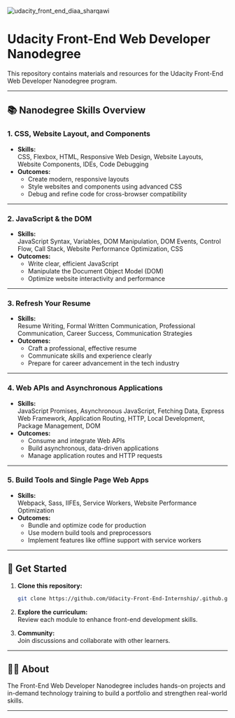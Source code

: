 ![udacity_front_end_diaa_sharqawi](https://github.com/user-attachments/assets/192c50cf-b132-43c0-8175-0218b8bd5fe6)




# Udacity Front-End Web Developer Nanodegree

This repository contains materials and resources for the Udacity Front-End Web Developer Nanodegree program.

---

## 📚 Nanodegree Skills Overview

### 1. CSS, Website Layout, and Components
- **Skills:**  
  CSS, Flexbox, HTML, Responsive Web Design, Website Layouts, Website Components, IDEs, Code Debugging
- **Outcomes:**  
  - Create modern, responsive layouts
  - Style websites and components using advanced CSS
  - Debug and refine code for cross-browser compatibility

---

### 2. JavaScript & the DOM
- **Skills:**  
  JavaScript Syntax, Variables, DOM Manipulation, DOM Events, Control Flow, Call Stack, Website Performance Optimization, CSS
- **Outcomes:**  
  - Write clear, efficient JavaScript
  - Manipulate the Document Object Model (DOM)
  - Optimize website interactivity and performance

---

### 3. Refresh Your Resume
- **Skills:**  
  Resume Writing, Formal Written Communication, Professional Communication, Career Success, Communication Strategies
- **Outcomes:**  
  - Craft a professional, effective resume
  - Communicate skills and experience clearly
  - Prepare for career advancement in the tech industry

---

### 4. Web APIs and Asynchronous Applications
- **Skills:**  
  JavaScript Promises, Asynchronous JavaScript, Fetching Data, Express Web Framework, Application Routing, HTTP, Local Development, Package Management, DOM
- **Outcomes:**  
  - Consume and integrate Web APIs
  - Build asynchronous, data-driven applications
  - Manage application routes and HTTP requests

---

### 5. Build Tools and Single Page Web Apps
- **Skills:**  
  Webpack, Sass, IIFEs, Service Workers, Website Performance Optimization
- **Outcomes:**  
  - Bundle and optimize code for production
  - Use modern build tools and preprocessors
  - Implement features like offline support with service workers

---

## 🚀 Get Started

1. **Clone this repository:**  
   ```bash
   git clone https://github.com/Udacity-Front-End-Internship/.github.git
   ```

2. **Explore the curriculum:**  
   Review each module to enhance front-end development skills.

3. **Community:**  
   Join discussions and collaborate with other learners.

---

## 👩‍💻 About

The Front-End Web Developer Nanodegree includes hands-on projects and in-demand technology training to build a portfolio and strengthen real-world skills.

---
